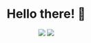 <h1 align="center">Hello there! 👋</h1>

<p align="center">
  <img src ="https://github-readme-stats.vercel.app/api?username=RadonCoding&show_icons=true&include_all_commits=true&show_icons=true&title_color=fff&icon_color=ff0000&text_color=9f9f9f&bg_color=151515">
  <img src ="https://github-readme-stats.vercel.app/api/top-langs/?username=RadonCoding&layout=compact&show_icons=true&title_color=fff&icon_color=ff0000&text_color=9f9f9f&bg_color=151515">
</p>
